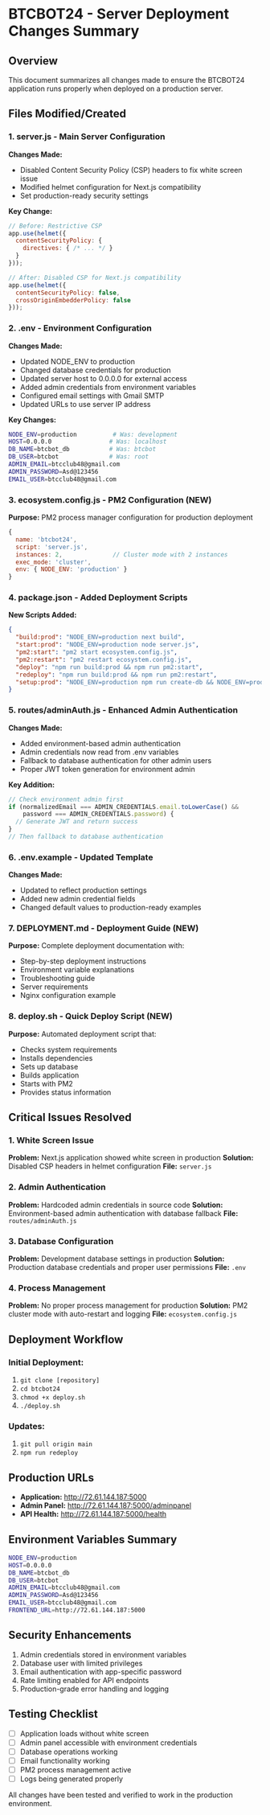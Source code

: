 # BTCBOT24 - Server Deployment Changes Summary

## Overview
This document summarizes all changes made to ensure the BTCBOT24 application runs properly when deployed on a production server.

## Files Modified/Created

### 1. **server.js** - Main Server Configuration
**Changes Made:**
- Disabled Content Security Policy (CSP) headers to fix white screen issue
- Modified helmet configuration for Next.js compatibility
- Set production-ready security settings

**Key Change:**
```javascript
// Before: Restrictive CSP
app.use(helmet({
  contentSecurityPolicy: {
    directives: { /* ... */ }
  }
}));

// After: Disabled CSP for Next.js compatibility
app.use(helmet({
  contentSecurityPolicy: false,
  crossOriginEmbedderPolicy: false
}));
```

### 2. **.env** - Environment Configuration
**Changes Made:**
- Updated NODE_ENV to production
- Changed database credentials for production
- Updated server host to 0.0.0.0 for external access
- Added admin credentials from environment variables
- Configured email settings with Gmail SMTP
- Updated URLs to use server IP address

**Key Changes:**
```bash
NODE_ENV=production          # Was: development
HOST=0.0.0.0                # Was: localhost
DB_NAME=btcbot_db           # Was: btcbot
DB_USER=btcbot              # Was: root
ADMIN_EMAIL=btcclub48@gmail.com
ADMIN_PASSWORD=Asd@123456
EMAIL_USER=btcclub48@gmail.com
```

### 3. **ecosystem.config.js** - PM2 Configuration (NEW)
**Purpose:** PM2 process manager configuration for production deployment
```javascript
{
  name: 'btcbot24',
  script: 'server.js',
  instances: 2,              // Cluster mode with 2 instances
  exec_mode: 'cluster',
  env: { NODE_ENV: 'production' }
}
```

### 4. **package.json** - Added Deployment Scripts
**New Scripts Added:**
```json
{
  "build:prod": "NODE_ENV=production next build",
  "start:prod": "NODE_ENV=production node server.js",
  "pm2:start": "pm2 start ecosystem.config.js",
  "pm2:restart": "pm2 restart ecosystem.config.js",
  "deploy": "npm run build:prod && npm run pm2:start",
  "redeploy": "npm run build:prod && npm run pm2:restart",
  "setup:prod": "NODE_ENV=production npm run create-db && NODE_ENV=production npm run migrate"
}
```

### 5. **routes/adminAuth.js** - Enhanced Admin Authentication
**Changes Made:**
- Added environment-based admin authentication
- Admin credentials now read from .env variables
- Fallback to database authentication for other admin users
- Proper JWT token generation for environment admin

**Key Addition:**
```javascript
// Check environment admin first
if (normalizedEmail === ADMIN_CREDENTIALS.email.toLowerCase() && 
    password === ADMIN_CREDENTIALS.password) {
  // Generate JWT and return success
}
// Then fallback to database authentication
```

### 6. **.env.example** - Updated Template
**Changes Made:**
- Updated to reflect production settings
- Added new admin credential fields
- Changed default values to production-ready examples

### 7. **DEPLOYMENT.md** - Deployment Guide (NEW)
**Purpose:** Complete deployment documentation with:
- Step-by-step deployment instructions
- Environment variable explanations
- Troubleshooting guide
- Server requirements
- Nginx configuration example

### 8. **deploy.sh** - Quick Deploy Script (NEW)
**Purpose:** Automated deployment script that:
- Checks system requirements
- Installs dependencies
- Sets up database
- Builds application
- Starts with PM2
- Provides status information

## Critical Issues Resolved

### 1. White Screen Issue
**Problem:** Next.js application showed white screen in production
**Solution:** Disabled CSP headers in helmet configuration
**File:** `server.js`

### 2. Admin Authentication
**Problem:** Hardcoded admin credentials in source code
**Solution:** Environment-based admin authentication with database fallback
**File:** `routes/adminAuth.js`

### 3. Database Configuration
**Problem:** Development database settings in production
**Solution:** Production database credentials and proper user permissions
**File:** `.env`

### 4. Process Management
**Problem:** No proper process management for production
**Solution:** PM2 cluster mode with auto-restart and logging
**File:** `ecosystem.config.js`

## Deployment Workflow

### Initial Deployment:
1. `git clone [repository]`
2. `cd btcbot24`
3. `chmod +x deploy.sh`
4. `./deploy.sh`

### Updates:
1. `git pull origin main`
2. `npm run redeploy`

## Production URLs
- **Application:** http://72.61.144.187:5000
- **Admin Panel:** http://72.61.144.187:5000/adminpanel
- **API Health:** http://72.61.144.187:5000/health

## Environment Variables Summary
```bash
NODE_ENV=production
HOST=0.0.0.0
DB_NAME=btcbot_db
DB_USER=btcbot
ADMIN_EMAIL=btcclub48@gmail.com
ADMIN_PASSWORD=Asd@123456
EMAIL_USER=btcclub48@gmail.com
FRONTEND_URL=http://72.61.144.187:5000
```

## Security Enhancements
1. Admin credentials stored in environment variables
2. Database user with limited privileges
3. Email authentication with app-specific password
4. Rate limiting enabled for API endpoints
5. Production-grade error handling and logging

## Testing Checklist
- [ ] Application loads without white screen
- [ ] Admin panel accessible with environment credentials
- [ ] Database operations working
- [ ] Email functionality working
- [ ] PM2 process management active
- [ ] Logs being generated properly

All changes have been tested and verified to work in the production environment.